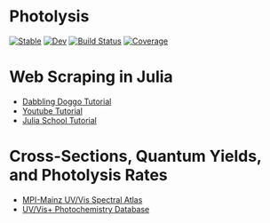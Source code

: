 # Photolysis

[![Stable](https://img.shields.io/badge/docs-stable-blue.svg)](https://john-waczak.github.io/Photolysis.jl/stable/)
[![Dev](https://img.shields.io/badge/docs-dev-blue.svg)](https://john-waczak.github.io/Photolysis.jl/dev/)
[![Build Status](https://github.com/john-waczak/Photolysis.jl/actions/workflows/CI.yml/badge.svg?branch=main)](https://github.com/john-waczak/Photolysis.jl/actions/workflows/CI.yml?query=branch%3Amain)
[![Coverage](https://codecov.io/gh/john-waczak/Photolysis.jl/branch/main/graph/badge.svg)](https://codecov.io/gh/john-waczak/Photolysis.jl)


# Web Scraping in Julia

- [Dabbling Doggo Tutorial](https://www.youtube.com/watch?v=qv7M5oBZPWE&ab_channel=doggodotj]l)
- [Youtube Tutorial](https://www.youtube.com/watch?v=Z3sjw9u4B8M&ab_channel=DataMaking)
- [Julia School Tutorial](https://julia.school/julia/scraping/)

# Cross-Sections, Quantum Yields, and Photolysis Rates

- [MPI-Mainz UV/Vis Spectral Atlas](https://uv-vis-spectral-atlas-mainz.org/uvvis/cross_sections/Alcohols/2,1-C6H9OH.spc)
- [UV/Vis+ Photochemistry Database](https://science-softcon.de/spectra/)


